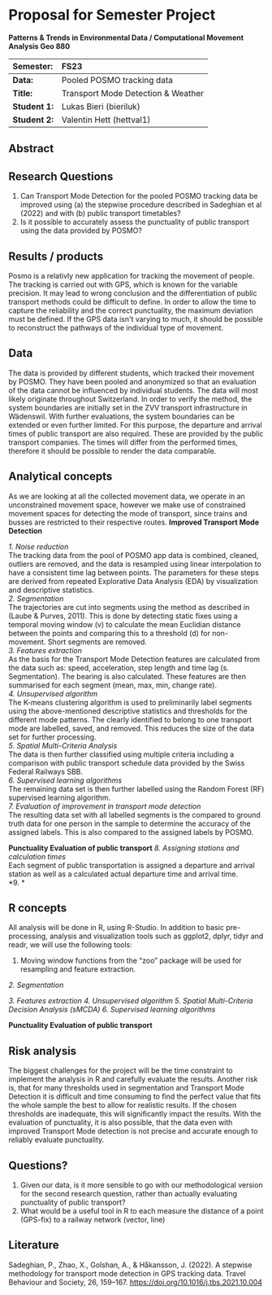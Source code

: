 # Proposal for Semester Project

**Patterns & Trends in Environmental Data / Computational Movement
Analysis Geo 880**

| Semester:      | FS23                                     |
|:---------------|:---------------------------------------- |
| **Data:**      | Pooled POSMO tracking data               |
| **Title:**     | Transport Mode Detection & Weather       |
| **Student 1:** | Lukas Bieri (bieriluk)                   |
| **Student 2:** | Valentin Hett (hettval1)                 |

## Abstract 
<!-- (50-60 words) -->


## Research Questions  <!--(50-60 words)-->
1. Can Transport Mode Detection for the pooled POSMO tracking data be improved using (a) the stepwise procedure described in Sadeghian et al (2022) and with (b) public transport timetables?
2. Is it possible to accurately assess the punctuality of public transport using the data provided by POSMO?

## Results / products
<!-- What do you expect, anticipate? -->
Posmo is a relativly new application for tracking the movement of people. The tracking is carried out with GPS, which is known for the variable precision. It may lead to wrong conclusion and the differentiation of public transport methods could be difficult to define. In order to allow the time to capture the reliability and the correct punctuality, the maximum deviation must be defined. If the GPS data isn't varying to much, it should be possible to reconstruct the pathways of the individual type of movement.   


## Data
<!-- What data will you use? Will you require additional context data? Where do you get this data from? Do you already have all the data? -->
The data is provided by different students, which tracked their movement by POSMO. They have been pooled and anonymized so that an evaluation of the data cannot be influenced by individual students. The data will most likely originate throughout Switzerland. In order to verify the method, the system boundaries are initially set in the ZVV transport infrastructure in Wädenswil. With further evaluations, the system boundaries can be extended or even further limited. For this purpose, the departure and arrival times of public transport are also required. These are provided by the public transport companies. The times will differ from the performed times, therefore it should be possible to render the data comparable.

## Analytical concepts
<!-- Which analytical concepts will you use? What conceptual movement spaces and respective modelling approaches of trajectories will you be using? What additional spatial analysis methods will you be using? -->
As we are looking at all the collected movement data, we operate in an unconstrained movement space, however we make use of constrained movement spaces for detecting the mode of transport, since trains and busses are restricted to their respective routes. 
**Improved Transport Mode Detection**

*1. Noise reduction*  
The tracking data from the pool of POSMO app data is combined, cleaned, outliers are removed, and the data is resampled using linear interpolation to have a consistent time lag between points. The parameters for these steps are derived from repeated Explorative Data Analysis (EDA) by visualization and descriptive statistics.   
*2. Segmentation*  
The trajectories are cut into segments using the method as described in (Laube & Purves, 2011). This is done by detecting static fixes using a temporal moving window (v) to calculate the mean Euclidian distance between the points and comparing this to a threshold (d) for non-movement. Short segments are removed.  
*3. Features extraction*  
As the basis for the Transport Mode Detection features are calculated from the data such as: speed, acceleration, step length and time lag (s. Segmentation). The bearing is also calculated. These features are then summarised for each segment (mean, max, min, change rate).  
*4. Unsupervised algorithm*  
The K-means clustering algorithm is used to preliminarily label segments using the above-mentioned descriptive statistics and thresholds for the different mode patterns. The clearly identified to belong to one transport mode are labelled, saved, and removed. This reduces the size of the data set for further processing.  
*5. Spatial Multi-Criteria Analysis*   
The data is then further classified using multiple criteria including a comparison with public transport schedule data provided by the Swiss Federal Railways SBB.  
*6. Supervised learning algorithms*   
The remaining data set is then further labelled using the Random Forest (RF) supervised learning algorithm.  
*7. Evaluation of improvement in transport mode detection*  
The resulting data set with all labelled segments is the compared to ground truth data for one person in the sample to determine the accuracy of the assigned labels. This is also compared to the assigned labels by POSMO.

**Punctuality Evaluation of public transport**
*8. Assigning stations and calculation times*  
Each segment of public transportation is assigned a departure and arrival station as well as a calculated actual departure time and arrival time.  
*9. *

## R concepts
<!-- Which R concepts, functions, packages will you mainly use. What additional spatial analysis methods will you be using? -->
All analysis will be done in R, using R-Studio. 
In addition to basic pre-processing, analysis and visualization tools such as ggplot2, dplyr, tidyr and readr, we will use the following tools:
1.	Moving window functions from the “zoo” package will be used for resampling and feature extraction.

*2. Segmentation*

*3. Features extraction*
*4. Unsupervised algorithm*
*5. Spatial Multi-Criteria Decision Analysis (sMCDA)*
*6. Supervised learning algorithms* 

**Punctuality Evaluation of public transport**

## Risk analysis
<!-- What could be the biggest challenges/problems you might face? What is your plan B? -->
The biggest challenges for the project will be the time constraint to implement the analysis in R and carefully evaluate the results. 
Another risk is, that for many thresholds used in segmentation and Transport Mode Detection it is difficult and time consuming to find the perfect value that fits the whole sample the best to allow for realistic results. If the chosen thresholds are inadequate, this will significantly impact the results.
With the evaluation of punctuality, it is also possible, that the data even with improved Transport Mode detection is not precise and accurate enough to reliably evaluate punctuality.

## Questions? 
<!-- Which questions would you like to discuss at the coaching session? -->
1.	Given our data, is it more sensible to go with our methodological version for the second research question, rather than actually evaluating punctuality of public transport?
2.	What would be a useful tool in R to each measure the distance of a point (GPS-fix) to a railway network (vector, line)


## Literature

Sadeghian, P., Zhao, X., Golshan, A., & Håkansson, J. (2022). A stepwise methodology for transport mode detection in GPS tracking data. Travel Behaviour and Society, 26, 159–167. https://doi.org/10.1016/j.tbs.2021.10.004
